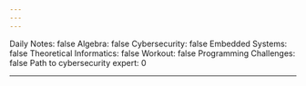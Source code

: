 ```yaml
---
---
---
```

Daily Notes: false
Algebra: false
Cybersecurity: false
Embedded Systems: false
Theoretical Informatics: false
Workout: false
Programming Challenges: false
Path to cybersecurity expert: 0

---